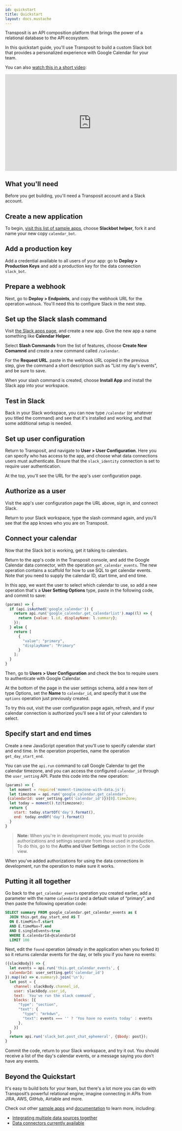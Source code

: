 ```yaml
---
id: quickstart
title: Quickstart
layout: docs.mustache
---
```


Transposit is an API composition platform that brings the power of a relational database to the API ecosystem.

In this quickstart guide, you'll use Transposit to build a custom Slack bot that provides a personalized experience with Google Calendar for your team.

You can also [watch this in a short video](https://youtu.be/98yMQpSjQIc):

<iframe width="560" height="315" src="https://www.youtube.com/embed/98yMQpSjQIc" frameborder="0" allow="accelerometer; autoplay; encrypted-media; gyroscope; picture-in-picture" allowfullscreen></iframe>

## What you'll need

Before you get building, you'll need a Transposit account and a Slack account.

## Create a new application

To begin, [visit this list of sample apps](https://www.transposit.com/apps/), choose **Slackbot helper**, fork it and name your new copy `calendar_bot`.

## Add a production key

Add a credential available to all users of your app: go to **Deploy > Production Keys** and add a production key for the data connection `slack_bot`.

## Prepare a webhook

Next, go to **Deploy > Endpoints**, and copy the webhook URL for the operation `webhook`. You'll need this to configure Slack in the next step.

## Set up the Slack slash command

Visit [the Slack apps page](https://api.slack.com/apps), and create a new app. Give the new app a name something like **Calendar Helper**.

Select **Slash Commands** from the list of features, choose **Create New Comamnd** and create a new command called `/calendar`.

For the **Request URL**. paste in the webhook URL copied in the previous step, give the command a short description such as "List my day's events", and be sure to save.

When your slash command is created, choose **Install App** and install the Slack app into your workspace.

## Test in Slack

Back in your Slack workspace, you can now type `/calendar` (or whatever you titled the command) and see that it's installed and working, and that some additional setup is needed.

## Set up user configuration

Return to Transposit, and navigate to **User > User Configuration**. Here you can specify who has access to the app, and choose what data connections users must authenticate. Ensure that the `slack_identity` connection is set to require user authentication.

At the top, you'll see the URL for the app's user configuration page. 

## Authorize as a user

Visit the app's user configuration page the URL above, sign in, and connect Slack.

Return to your Slack workspace, type the slash command again, and you'll see that the app knows who you are on Transposit.

## Connect your calendar

Now that the Slack bot is working, get it talking to calendars.

Return to the app's code in the Transposit console, and add the Google Calendar data connector, with the operation `get_calendar_events`. The new operation contains a scaffold for how to use SQL to get calendar events. Note that you need to supply the calendar ID, start time, and end time.

In this app, we want the user to select which calendar to use, so add a new operation that's a **User Setting Options** type, paste in the following code, and commit to save:

```javascript
(params) => {
  if (api.isAuthed('google_calendar')) {
    return api.run('google_calendar.get_calendarlist').map((l) => {
      return {value: l.id, displayName: l.summary};
    });
  } else {
    return [
      {
        "value": "primary",
        "displayName": "Primary"
      }
    ];
  }
}
```

Then, go to **Users > User Configuration** and check the box to require users to authenticate with Google Calendar.

At the bottom of the page in the user settings schema, add a new item of type Options, set the **Name** to `calendar_id`, and specify that it use the `options` operation just previously created.

To try this out, visit the user configuration page again, refresh, and if your calendar connection is authorized you'll see a list of your calendars to select.

## Specify start and end times

Create a new JavaScript operation that you'll use to specify calendar start and end time. In the operation properties, name the operation `get_day_start_end`.

You can use the `api.run` command to call Google Calendar to get the calendar timezone, and you can access the configured `calendar_id` through the `user_setting` API. Paste this code into the new operation:

```javascript
(params) => {
  let moment = require('moment-timezone-with-data.js');  
  let timezone = api.run('google_calendar.get_calendar',
 {calendarId: user_setting.get('calendar_id')})[0].timeZone;
  let today = moment().tz(timezone);
  return {
    start: today.startOf('day').format(),
    end: today.endOf('day').format()    
  }
}
```

> **Note:** When you're in development mode, you must to provide authorizations and settings separate from those used in production. To do this, go to the **Auths and User Settings** section in the Code view. 

When you've added authorizations for using the data connections in development, run the operation to make sure it works.

## Putting it all together

Go back to the `get_calendar_events` operation you created earlier, add a parameter with the name `calendarId` and a default value of “primary", and then paste the following operation code:

```sql
SELECT summary FROM google_calendar.get_calendar_events as E
  JOIN this.get_day_start_end AS T
  ON E.timeMin=T.start
  AND E.timeMax=T.end
  AND E.singleEvents=true
  WHERE E.calendarId=@calendarId
  LIMIT 100
```

Next, edit the `found` operation (already in the application when you forked it) so it returns calendar events for the day, or tells you if you have no events:

```javascript
({slackBody}) => {
  let events = api.run('this.get_calendar_events', {
  calendarId: user_setting.get('calendar_id')
}).map((e) => e.summary).join('\n');
  let post = {
    channel: slackBody.channel_id,
    user: slackBody.user_id,
    text: `You've run the slack command`,
    blocks: [{
      "type": "section",
      "text": {
        "type": "mrkdwn",
        "text": events === '' ? 'You have no events today' : events
      },
    }]
  }
  return api.run('slack_bot.post_chat_ephemeral', {$body: post});
}
```

Commit the code, return to your Slack workspace, and try it out. You should receive a list of the day's calendar events, or a message saying you don't have any events.

## Beyond the Quickstart

It's easy to build bots for your team, but there's a lot more you can do with Transposit’s powerful relational engine; imagine connecting in APIs from JIRA, AWS, GitHub, Airtable and more.

Check out other [sample apps](https://www.transposit.com/apps/) and [documentation](https://www.transposit.com/docs/) to learn more, including:

* [Integrating multiple data sources together](/docs/get-started/sql-quickstart)
* [Data connectors currently available](/docs/references/data-connectors)
